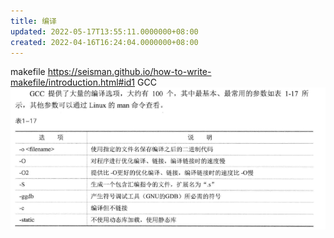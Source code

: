 ```yaml
---
title: 编译
updated: 2022-05-17T13:55:11.0000000+08:00
created: 2022-04-16T16:24:04.0000000+08:00
---
```


makefile <https://seisman.github.io/how-to-write-makefile/introduction.html#id1>
GCC
![image1](../../resources/image1-36.png)
